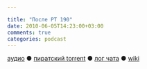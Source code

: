 ```yaml
---

title: "После РТ 190"
date: 2010-06-05T14:23:00+03:00
comments: true
categories: podcast
---
```

[аудио](http://cdn.radio-t.com/rt190post.mp3) ● [пиратский torrent](http://pirates.radio-t.com/torrents/rt190post.mp3.torrent) ● [лог чата](http://chat.radio-t.com/logs/radio-t-190.html) ● [wiki](http://wiki.radio-t.com/%D0%9F%D0%BE%D1%81%D0%BB%D0%B5_%D0%A0%D0%A2_190)<audio src="http://cdn.radio-t.com/rt190post.mp3" preload="none">
